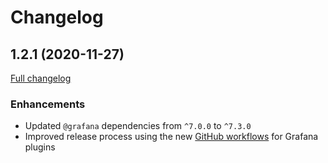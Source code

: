 # Changelog

## 1.2.1 (2020-11-27)

[Full changelog](https://github.com/marcusolsson/grafana-static-datasource/compare/v1.2.0...v1.2.1)

### Enhancements

- Updated `@grafana` dependencies from `^7.0.0` to `^7.3.0`
- Improved release process using the new [GitHub workflows](https://github.com/grafana/plugin-workflows) for Grafana plugins
